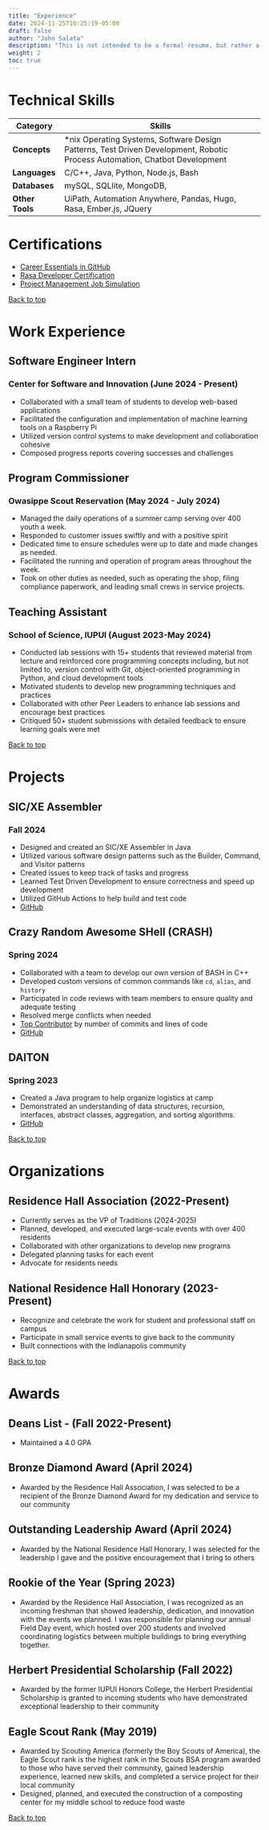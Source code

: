 ```yaml
---
title: "Experience"
date: 2024-11-25T10:25:19-05:00
draft: false
author: "John Salata"
description: "This is not intended to be a formal resume, but rather a list of some of my past experience and achievements."
weight: 2
toc: true
---
```


# Technical Skills

| **Category**   |  **Skills**                                                                |
|----------------|----------------------------------------------------------------------------|
| **Concepts**   | *nix Operating Systems, Software Design Patterns, Test Driven Development, Robotic Process Automation, Chatbot Development |
| **Languages**  | C/C++, Java, Python, Node.js, Bash                                         |
| **Databases**  | mySQL, SQLlite, MongoDB, |
| **Other Tools** | UiPath, Automation Anywhere, Pandas, Hugo, Rasa, Ember.js, JQuery |

# Certifications

- [Career Essentials in GitHub](https://www.linkedin.com/learning/certificates/5952be181d082742e8f76658abe8b1b1cd3d9615d28ce80d96014d6d1b37e177?u=87254282)
- [Rasa Developer Certification](/)
- [Project Management Job Simulation](https://forage-uploads-prod.s3.amazonaws.com/completion-certificates/T6kdcdKSTfg2aotxT/tHFz7Bfjmh35DXQv6_T6kdcdKSTfg2aotxT_5vZX6G4KctkmxAtCY_1733433787105_completion_certificate.pdf)

[Back to top](#technical-skills)

# Work Experience

## Software Engineer Intern

### Center for Software and Innovation (June 2024 - Present)

- Collaborated with a small team of students to develop web-based applications
- Facilitated the configuration and implementation of machine learning tools on a Raspberry Pi
- Utilized version control systems to make development and collaboration cohesive
- Composed progress reports covering successes and challenges

## Program Commissioner

### Owasippe Scout Reservation (May 2024 - July 2024)

- Managed the daily operations of a summer camp serving over 400 youth a week.
- Responded to customer issues swiftly and with a positive spirit
- Dedicated time to ensure schedules were up to date and made changes as needed.
- Facilitated the running and operation of program areas throughout the week.
- Took on other duties as needed, such as operating the shop, filing compliance paperwork, and leading small crews in service projects.

## Teaching Assistant

### School of Science, IUPUI (August 2023-May 2024)

- Conducted lab sessions with 15+ students that reviewed material from lecture and reinforced core programming concepts including, but not limited to, version control with Git, object-oriented programming in Python, and cloud development tools
- Motivated students to develop new programming techniques and practices
- Collaborated with other Peer Leaders to enhance lab sessions and encourage best practices
- Critiqued 50+ student submissions with detailed feedback to ensure learning goals were met

[Back to top](#technical-skills)

# Projects

## SIC/XE Assembler

### Fall 2024

- Designed and created an SIC/XE Assembler in Java
- Utilized various software design patterns such as the Builder, Command, and Visitor patterns
- Created issues to keep track of tasks and progress
- Learned Test Driven Development to ensure correctness and speed up development
- Utilized GitHub Actions to help build and test code
- [GitHub](https://github.com/sheepman39/Assembler)

## Crazy Random Awesome SHell (CRASH)

### Spring 2024

- Collaborated with a team to develop our own version of BASH in C++
- Developed custom versions of common commands like `cd`, `alias`, and `history`
- Participated in code reviews with team members to ensure quality and adequate testing
- Resolved merge conflicts when needed
- [Top Contributor](https://github.com/Eagle-9/crash/graphs/contributors) by number of commits and lines of code
- [GitHub](https://github.com/Eagle-9/crash)

## DAlTON

### Spring 2023

- Created a Java program to help organize logistics at camp
- Demonstrated an understanding of data structures, recursion, interfaces, abstract classes, aggregation, and sorting algorithms.
- [GitHub](https://github.com/sheepman39/DAlTON)

[Back to top](#technical-skills)

# Organizations

## Residence Hall Association (2022-Present)

- Currently serves as the VP of Traditions (2024-2025)
- Planned, developed, and executed large-scale events with over 400 residents
- Collaborated with other organizations to develop new programs
- Delegated planning tasks for each event
- Advocate for residents needs

## National Residence Hall Honorary (2023-Present)

- Recognize and celebrate the work for student and professional staff on campus
- Participate in small service events to give back to the community
- Built connections with the Indianapolis community

[Back to top](#technical-skills)

# Awards

## Deans List - (Fall 2022-Present)

- Maintained a 4.0 GPA

## Bronze Diamond Award (April 2024)

- Awarded by the Residence Hall Association, I was selected to be a recipient of the Bronze Diamond Award for my dedication and service to our community

## Outstanding Leadership Award (April 2024)

- Awarded by the National Residence Hall Honorary, I was selected for the leadership I gave and the positive encouragement that I bring to others

## Rookie of the Year (Spring 2023)

- Awarded by the Residence Hall Association, I was recognized as an incoming freshman that showed leadership, dedication, and innovation with the events we planned.  I was responsible for planning our annual Field Day event, which hosted over 200 students and involved coordinating logistics between multiple buildings to bring everything together.

## Herbert Presidential Scholarship (Fall 2022)

- Awarded by the former IUPUI Honors College, the Herbert Presidential Scholarship is granted to incoming students who have demonstrated exceptional leadership to their community

## Eagle Scout Rank (May 2019)

- Awarded by Scouting America (formerly the Boy Scouts of America), the Eagle Scout rank is the highest rank in the Scouts BSA program awarded to those who have served their community, gained leadership experience, learned new skills, and completed a service project for their local community
- Designed, planned, and executed the construction of a composting center for my middle school to reduce food waste

[Back to top](#technical-skills)
